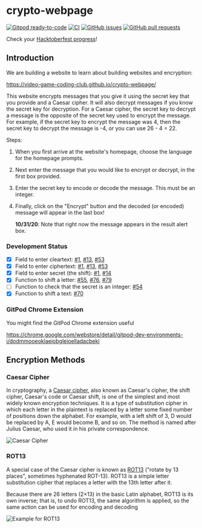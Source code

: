 # crypto-webpage

[![Gitpod ready-to-code](https://img.shields.io/badge/Gitpod-ready--to--code-blue?logo=gitpod)](https://gitpod.io/#https://github.com/video-game-coding-club/crypto-webpage)
[![CI](https://github.com/video-game-coding-club/crypto-webpage/workflows/CI/badge.svg)](https://github.com/video-game-coding-club/crypto-webpage/actions?query=workflow%3ACI)
[![GitHub issues](https://img.shields.io/github/issues-raw/video-game-coding-club/crypto-webpage)](https://github.com/video-game-coding-club/crypto-webpage/issues)
[![GitHub pull requests](https://img.shields.io/github/issues-pr-raw/video-game-coding-club/crypto-webpage)](https://github.com/video-game-coding-club/crypto-webpage/pulls)

Check your [Hacktoberfest progress](https://hacktoberfest.digitalocean.com/profile)!

## Introduction

We are building a website to learn about building websites and encryption:

<https://video-game-coding-club.github.io/crypto-webpage/>

This website encrypts messages that you give it using the secret key
that you provide and a Caesar cipher. It will also decrypt messages if
you know the secret key for decryption. For a Caesar cipher, the
secret key to decrypt a message is the opposite of the secret key used
to encrypt the message. For example, if the secret key to encrypt the
message was 4, then the secret key to decrypt the message is -4, or
you can use 26 - 4 = 22.

Steps:

1. When you first arrive at the website's homepage, choose the
   language for the homepage prompts.

2. Next enter the message that you would like to encrypt or decrypt,
   in the first box provided.

3. Enter the secret key to encode or decode the message. This must be
   an integer.

4. Finally, click on the "Encrypt" button and the decoded (or encoded)
   message will appear in the last box!

   **10/31/20**: Note that right now the message appears in the result
   alert box.

### Development Status

- [x] Field to enter cleartext:
      [#1](https://github.com/video-game-coding-club/crypto-webpage/issues/1),
      [#13](https://github.com/video-game-coding-club/crypto-webpage/issues/13),
      [#53](https://github.com/video-game-coding-club/crypto-webpage/issues/53)
- [x] Field to enter ciphertext:
      [#1](https://github.com/video-game-coding-club/crypto-webpage/issues/1),
      [#13](https://github.com/video-game-coding-club/crypto-webpage/issues/13),
      [#53](https://github.com/video-game-coding-club/crypto-webpage/issues/53)
- [x] Field to enter secret (the shift):
      [#1](https://github.com/video-game-coding-club/crypto-webpage/issues/1),
      [#14](https://github.com/video-game-coding-club/crypto-webpage/issues/14)
- [x] Function to shift a letter:
      [#55](https://github.com/video-game-coding-club/crypto-webpage/issues/55),
      [#76](https://github.com/video-game-coding-club/crypto-webpage/issues/76),
      [#79](https://github.com/video-game-coding-club/crypto-webpage/issues/79)
- [ ] Function to check that the secret is an integer:
      [#54](https://github.com/video-game-coding-club/crypto-webpage/issues/54)
- [x] Function to shift a text:
      [#70](https://github.com/video-game-coding-club/crypto-webpage/issues/70)

### GitPod Chrome Extension

You might find the GitPod Chrome extension useful

<https://chrome.google.com/webstore/detail/gitpod-dev-environments-i/dodmmooeoklaejobgleioelladacbeki>

## Encryption Methods

### Caesar Cipher

In cryptography, a [Caesar
cipher](https://en.wikipedia.org/wiki/Caesar_cipher), also known as
Caesar's cipher, the shift cipher, Caesar's code or Caesar shift, is
one of the simplest and most widely known encryption techniques. It is
a type of substitution cipher in which each letter in the plaintext is
replaced by a letter some fixed number of positions down the alphabet.
For example, with a left shift of 3, D would be replaced by A, E would
become B, and so on. The method is named after Julius Caesar, who used
it in his private correspondence.

![Caesar Cipher](assets/Caesar_cipher_left_shift_of_3.svg)

### ROT13

A special case of the Caesar cipher is known as
[ROT13](https://en.wikipedia.org/wiki/ROT13) ("rotate by 13 places",
sometimes hyphenated ROT-13). ROT13 is a simple letter substitution
cipher that replaces a letter with the 13th letter after it.

Because there are 26 letters (2×13) in the basic Latin alphabet, ROT13
is its own inverse; that is, to undo ROT13, the same algorithm is
applied, so the same action can be used for encoding and decoding

![Example for ROT13](assets/ROT13_table_with_example.svg)
